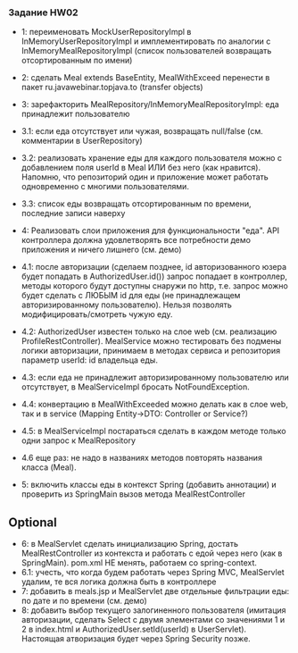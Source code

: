 ### Задание HW02

- 1: переименовать MockUserRepositoryImpl в InMemoryUserRepositoryImpl и имплементировать по аналогии с InMemoryMealRepositoryImpl (список пользователей возвращать отсортированным по имени)

- 2: сделать Meal extends BaseEntity, MealWithExceed перенести в пакет ru.javawebinar.topjava.to (transfer objects)

- 3: зарефакторить MealRepository/InMemoryMealRepositoryImpl: еда принадлежит пользователю
-   3.1: если еда отсутствует или чужая, возвращать null/false (см. комментарии в UserRepository)
-   3.2: реализовать хранение еды для каждого пользователя можно с добавлением поля userId в Meal ИЛИ без него (как нравится). Напомню, что репозиторий один и приложение может работать одновременно с многими пользователями.
-   3.3: список еды возвращать отсортированным по времени, последние записи наверху
- 4: Реализовать слои приложения для функциональности "еда". API контроллера должна удовлетворять все потребности демо приложения и ничего лишнего (см. демо)
- 4.1: после авторизации (сделаем позднее, id авторизованного юзера будет попадать в AuthorizedUser.id()) запрос попадает в контроллер, методы которого будут доступны снаружи по http, т.е. запрос можно будет сделать с ЛЮБЫМ id для еды (не принадлежащем авторизированному пользователю). Нельзя позволять модифицировать/смотреть чужую еду.
- 4.2: AuthorizedUser известен только на слое web (см. реализацию ProfileRestController). MealService можно тестировать без подмены логики авторизации, принимаем в методах сервиса и репозитория параметр userId: id владельца еды.
- 4.3: если еда не принадлежит авторизированному пользователю или отсутствует, в MealServiceImpl бросать NotFoundException.
- 4.4: конвертацию в MealWithExceeded можно делать как в слое web, так и в service (Mapping Entity->DTO: Controller or Service?)
- 4.5: в MealServiceImpl постараться сделать в каждом методе только одни запрос к MealRepository
- 4.6 еще раз: не надо в названиях методов повторять названия класса (Meal).
- 5: включить классы еды в контекст Spring (добавить аннотации) и проверить из SpringMain вызов метода MealRestController

## Optional

- 6: в MealServlet сделать инициализацию Spring, достать MealRestController из контекста и работать с едой через него (как в SpringMain). pom.xml НЕ менять, работаем со spring-context.
- 6.1: учесть, что когда будем работать через Spring MVC, MealServlet удалим, те вся логика должна быть в контроллере
- 7: добавить в meals.jsp и MealServlet две отдельные фильтрации еды: по дате и по времени (см. демо)
- 8: добавить выбор текущего залогиненного пользователя (имитация авторизации, сделать Select с двумя элементами со значениями 1 и 2 в index.html и AuthorizedUser.setId(userId) в UserServlet). Настоящая атворизация будет через Spring Security позже.
